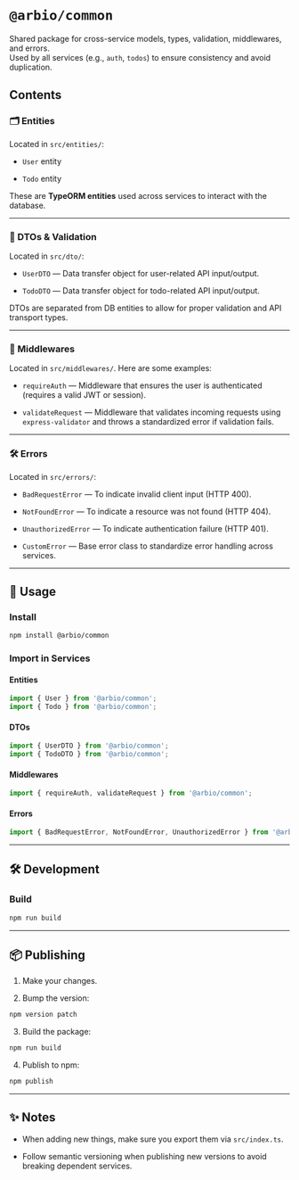 # `@arbio/common`

Shared package for cross-service models, types, validation, middlewares, and errors.  
Used by all services (e.g., `auth`, `todos`) to ensure consistency and avoid duplication.

## Contents

### 🗂 Entities 

Located in `src/entities/`:

-   `User` entity

-   `Todo` entity


These are **TypeORM entities** used across services to interact with the database.

---

### 📝 DTOs & Validation

Located in `src/dto/`:

-   `UserDTO` — Data transfer object for user-related API input/output.

-   `TodoDTO` — Data transfer object for todo-related API input/output.


DTOs are separated from DB entities to allow for proper validation and API transport types.

---

### 🚦 Middlewares

Located in `src/middlewares/`. Here are some examples:

-   `requireAuth` — Middleware that ensures the user is authenticated (requires a valid JWT or session).

-   `validateRequest` — Middleware that validates incoming requests using `express-validator` and throws a standardized error if validation fails.

---

### 🛠 Errors

Located in `src/errors/`:

-   `BadRequestError` — To indicate invalid client input (HTTP 400).

-   `NotFoundError` — To indicate a resource was not found (HTTP 404).

-   `UnauthorizedError` — To indicate authentication failure (HTTP 401).

-   `CustomError` — Base error class to standardize error handling across services.


---

## 🚀 Usage

### Install

```sh
npm install @arbio/common
```

### Import in Services

#### Entities

```typescript
import { User } from '@arbio/common';
import { Todo } from '@arbio/common';
```

#### DTOs

```typescript
import { UserDTO } from '@arbio/common';
import { TodoDTO } from '@arbio/common';
```

#### Middlewares

```typescript
import { requireAuth, validateRequest } from '@arbio/common';
```

#### Errors

```typescript
import { BadRequestError, NotFoundError, UnauthorizedError } from '@arbio/common';
```

---

## 🛠 Development

### Build

```sh
npm run build
```

---

## 📦 Publishing

1.  Make your changes.

2.  Bump the version:

```sh
npm version patch
```

3.  Build the package:


```sh
npm run build
```

4.  Publish to npm:


```sh
npm publish
```

---

## ✨ Notes

-   When adding new things, make sure you export them via `src/index.ts`.

-   Follow semantic versioning when publishing new versions to avoid breaking dependent services.
